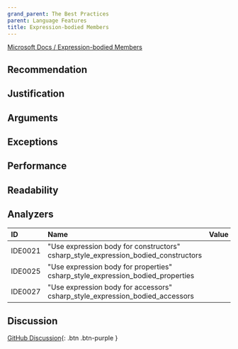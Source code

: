 ```yaml
---
grand_parent: The Best Practices
parent: Language Features
title: Expression-bodied Members
---
```


[Microsoft Docs / Expression-bodied Members](https://docs.microsoft.com/dotnet/csharp/programming-guide/statements-expressions-operators/expression-bodied-members)

## Recommendation

## Justification

## Arguments

## Exceptions

## Performance

## Readability

## Analyzers

| ID | Name | Value
|:-|:-|:-|
| IDE0021 | "Use expression body for constructors"<br>csharp_style_expression_bodied_constructors | |
| IDE0025 | "Use expression body for properties"<br>csharp_style_expression_bodied_properties | |
| IDE0027 | "Use expression body for accessors"<br>csharp_style_expression_bodied_accessors | |

## Discussion

[GitHub Discussion](){: .btn .btn-purple }
